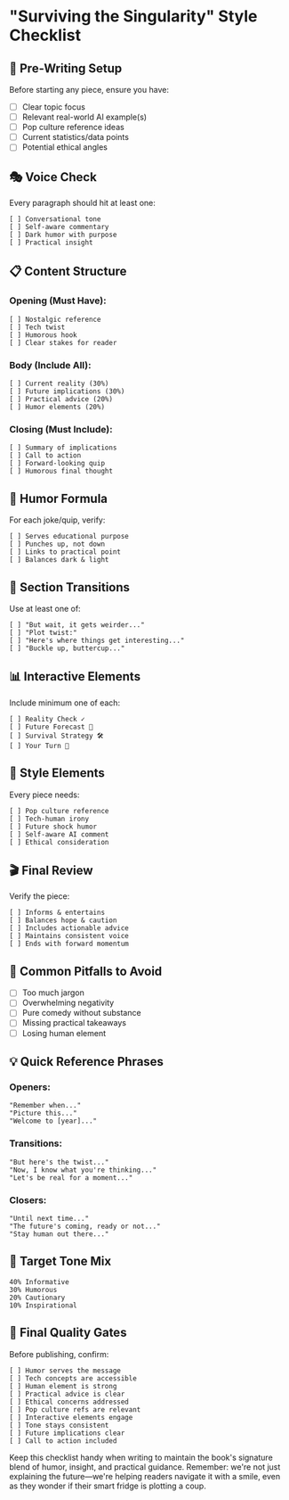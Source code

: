# "Surviving the Singularity" Style Checklist

## 📝 Pre-Writing Setup

Before starting any piece, ensure you have:

- [ ] Clear topic focus
- [ ] Relevant real-world AI example(s)
- [ ] Pop culture reference ideas
- [ ] Current statistics/data points
- [ ] Potential ethical angles

## 🎭 Voice Check

Every paragraph should hit at least one:
```
[ ] Conversational tone
[ ] Self-aware commentary
[ ] Dark humor with purpose
[ ] Practical insight
```

## 📋 Content Structure

### Opening (Must Have):
```
[ ] Nostalgic reference
[ ] Tech twist
[ ] Humorous hook
[ ] Clear stakes for reader
```

### Body (Include All):
```
[ ] Current reality (30%)
[ ] Future implications (30%)
[ ] Practical advice (20%)
[ ] Humor elements (20%)
```

### Closing (Must Include):
```
[ ] Summary of implications
[ ] Call to action
[ ] Forward-looking quip
[ ] Humorous final thought
```

## 🎯 Humor Formula

For each joke/quip, verify:
```
[ ] Serves educational purpose
[ ] Punches up, not down
[ ] Links to practical point
[ ] Balances dark & light
```

## 🔄 Section Transitions

Use at least one of:
```
[ ] "But wait, it gets weirder..."
[ ] "Plot twist:"
[ ] "Here's where things get interesting..."
[ ] "Buckle up, buttercup..."
```

## 📊 Interactive Elements

Include minimum one of each:
```
[ ] Reality Check ✓
[ ] Future Forecast 🔮
[ ] Survival Strategy 🛠️
[ ] Your Turn 🤔
```

## 🎨 Style Elements

Every piece needs:
```
[ ] Pop culture reference
[ ] Tech-human irony
[ ] Future shock humor
[ ] Self-aware AI comment
[ ] Ethical consideration
```

## 🎬 Final Review

Verify the piece:
```
[ ] Informs & entertains
[ ] Balances hope & caution
[ ] Includes actionable advice
[ ] Maintains consistent voice
[ ] Ends with forward momentum
```

## 🚫 Common Pitfalls to Avoid

- [ ] Too much jargon
- [ ] Overwhelming negativity
- [ ] Pure comedy without substance
- [ ] Missing practical takeaways
- [ ] Losing human element

## 💡 Quick Reference Phrases

### Openers:
```
"Remember when..."
"Picture this..."
"Welcome to [year]..."
```

### Transitions:
```
"But here's the twist..."
"Now, I know what you're thinking..."
"Let's be real for a moment..."
```

### Closers:
```
"Until next time..."
"The future's coming, ready or not..."
"Stay human out there..."
```

## 🎯 Target Tone Mix

```
40% Informative
30% Humorous
20% Cautionary
10% Inspirational
```

## 📌 Final Quality Gates

Before publishing, confirm:
```
[ ] Humor serves the message
[ ] Tech concepts are accessible
[ ] Human element is strong
[ ] Practical advice is clear
[ ] Ethical concerns addressed
[ ] Pop culture refs are relevant
[ ] Interactive elements engage
[ ] Tone stays consistent
[ ] Future implications clear
[ ] Call to action included
```

Keep this checklist handy when writing to maintain the book's signature blend of humor, insight, and practical guidance. Remember: we're not just explaining the future—we're helping readers navigate it with a smile, even as they wonder if their smart fridge is plotting a coup.
